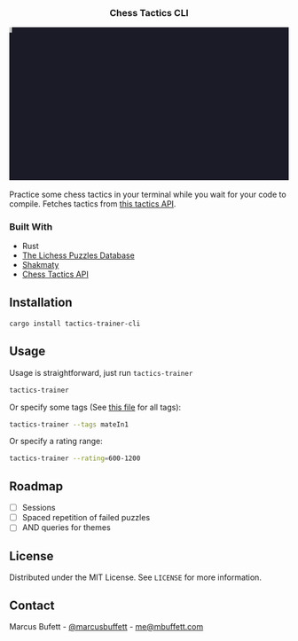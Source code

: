 

<!-- PROJECT LOGO -->
<br />
<p align="center">

  <h3 align="center">Chess Tactics CLI</h3>
</p>



![Screen shot](./assets/usage.gif)

Practice some chess tactics in your terminal while you wait for your code to
compile. Fetches tactics from [this tactics API](https://tactics.exoapi.app).


### Built With

* Rust
* [The Lichess Puzzles Database](https://database.lichess.org/#puzzles)
* [Shakmaty](https://github.com/niklasf/shakmaty)
* [Chess Tactics API](https://tactics.exoapi.app/)

## Installation

```sh
cargo install tactics-trainer-cli
```

<!-- USAGE EXAMPLES -->
## Usage

Usage is straightforward, just run `tactics-trainer`

```sh
tactics-trainer
```
Or specify some tags (See [this
file](https://github.com/ornicar/lila/blob/master/translation/source/puzzleTheme.xml) for all tags):
```sh
tactics-trainer --tags mateIn1
```

Or specify a rating range:
```sh
tactics-trainer --rating=600-1200
```

<!-- ROADMAP -->
## Roadmap

- [ ] Sessions
- [ ] Spaced repetition of failed puzzles
- [ ] AND queries for themes

<!-- LICENSE -->
## License

Distributed under the MIT License. See `LICENSE` for more information.


<!-- CONTACT -->
## Contact

Marcus Bufett - [@marcusbuffett](https://twitter.com/marcusbuffett) - me@mbuffett.com
